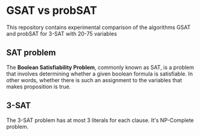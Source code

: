 
# GSAT vs probSAT

This repository contains experimental comparison of the algorithms GSAT and probSAT for 3-SAT with 20-75 variables

## SAT problem

The **Boolean Satisfiability Problem**, commonly known as SAT, is a problem that involves determining whether a given boolean formula is satisfiable. In other words, whether there is such an assignment to the variables that makes proposition is true. 

## 3-SAT

The 3-SAT problem has at most 3 literals for each clause. It's NP-Complete problem.